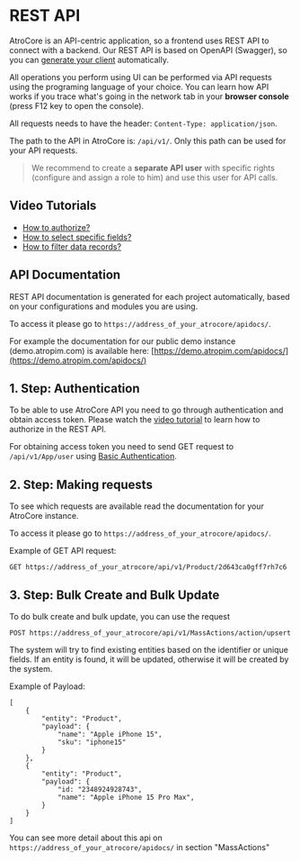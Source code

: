 # REST API

AtroCore is an API-centric application, so a frontend uses REST API to connect with a backend. Our REST API is based on OpenAPI (Swagger), so you can [generate your client](https://openapi-generator.tech/docs/generators/) automatically.

All operations you perform using UI can be performed via API requests using the programing language of your choice. 
You can learn how API works if you trace what's going in the network tab in your **browser console** (press F12 key to open the console).

All requests needs to have the header: `Content-Type: application/json`. 

The path to the API in AtroCore is: `/api/v1/`. Only this path can be used for your API requests.

> We recommend to create a **separate API user** with specific rights (configure and assign a role to him) and use this user for API calls.

## Video Tutorials
* [How to authorize?](https://youtu.be/GWfNRvCswXg)
* [How to select specific fields?](https://youtu.be/i7o0aENuyuY)
* [How to filter data records?](https://youtu.be/irgWkN4wlkM)

## API Documentation
REST API documentation is generated for each project automatically, based on your configurations and modules you are using. 

To access it please go to `https://address_of_your_atrocore/apidocs/`.

For example the documentation for our public demo instance (demo.atropim.com) is available here: [https://demo.atropim.com/apidocs/](https://demo.atropim.com/apidocs/)

## 1. Step: Authentication

To be able to use AtroCore API you need to go through authentication and obtain access token. Please watch the [video tutorial](https://youtu.be/GWfNRvCswXg) to learn how to authorize in the REST API.

For obtaining access token you need to send GET request to `/api/v1/App/user` using [Basic Authentication](http://en.wikipedia.org/wiki/Basic_access_authentication). 

## 2. Step: Making requests

To see which requests are available read the documentation for your AtroCore instance. 

To access it please go to `https://address_of_your_atrocore/apidocs/`.

Example of GET API request: 

```
GET https://address_of_your_atrocore/api/v1/Product/2d643ca0gff7rh7c6
```

## 3. Step: Bulk Create and Bulk Update

To do bulk create and bulk update, you can use the request 

```
POST https://address_of_your_atrocore/api/v1/MassActions/action/upsert
```

The system will try to find existing entities based on the identifier or unique fields. If an entity is found, it will be updated, otherwise it will be created by the system.

Example of Payload:

```
[
    {
        "entity": "Product",
        "payload": {
            "name": "Apple iPhone 15",
            "sku": "iphone15"
        }
    },
    {
        "entity": "Product",
        "payload": {
            "id: "2348924928743",
            "name": "Apple iPhone 15 Pro Max",
        }
    }
]
```

You can see more detail about this api on `https://address_of_your_atrocore/apidocs/` in section "MassActions"


